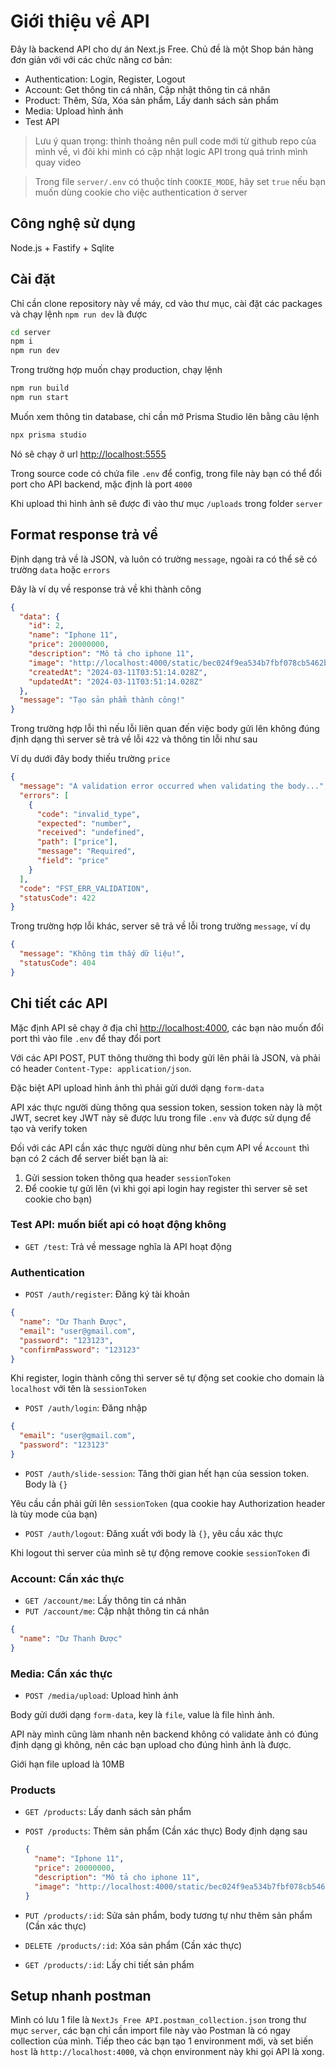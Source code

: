 # Giới thiệu về API

Đây là backend API cho dự án Next.js Free. Chủ đề là một Shop bán hàng đơn giản với với các chức năng cơ bản:

- Authentication: Login, Register, Logout
- Account: Get thông tin cá nhân, Cập nhật thông tin cá nhân
- Product: Thêm, Sửa, Xóa sản phẩm, Lấy danh sách sản phẩm
- Media: Upload hình ảnh
- Test API

> Lưu ý quan trọng: thỉnh thoảng nên pull code mới từ github repo của mình về, vì đôi khi mình có cập nhật logic API trong quá trình mình quay video

> Trong file `server/.env` có thuộc tính `COOKIE_MODE`, hãy set `true` nếu bạn muốn dùng cookie cho việc authentication ở server

## Công nghệ sử dụng

Node.js + Fastify + Sqlite

## Cài đặt

Chỉ cần clone repository này về máy, cd vào thư mục, cài đặt các packages và chạy lệnh `npm run dev` là được

```bash
cd server
npm i
npm run dev
```

Trong trường hợp muốn chạy production, chạy lệnh

```bash
npm run build
npm run start
```

Muốn xem thông tin database, chỉ cần mở Prisma Studio lên bằng câu lệnh

```bash
npx prisma studio
```

Nó sẽ chạy ở url [http://localhost:5555](http://localhost:5555)

Trong source code có chứa file `.env` để config, trong file này bạn có thể đổi port cho API backend, mặc định là port `4000`

Khi upload thì hình ảnh sẽ được đi vào thư mục `/uploads` trong folder `server`

## Format response trả về

Định dạng trả về là JSON, và luôn có trường `message`, ngoài ra có thể sẽ có trường `data` hoặc `errors`

Đây là ví dụ về response trả về khi thành công

```json
{
  "data": {
    "id": 2,
    "name": "Iphone 11",
    "price": 20000000,
    "description": "Mô tả cho iphone 11",
    "image": "http://localhost:4000/static/bec024f9ea534b7fbf078cb5462b30aa.jpg",
    "createdAt": "2024-03-11T03:51:14.028Z",
    "updatedAt": "2024-03-11T03:51:14.028Z"
  },
  "message": "Tạo sản phẩm thành công!"
}
```

Trong trường hợp lỗi thì nếu lỗi liên quan đến việc body gửi lên không đúng định dạng thì server sẽ trả về lỗi `422` và thông tin lỗi như sau

Ví dụ dưới đây body thiếu trường `price`

```json
{
  "message": "A validation error occurred when validating the body...",
  "errors": [
    {
      "code": "invalid_type",
      "expected": "number",
      "received": "undefined",
      "path": ["price"],
      "message": "Required",
      "field": "price"
    }
  ],
  "code": "FST_ERR_VALIDATION",
  "statusCode": 422
}
```

Trong trường hợp lỗi khác, server sẽ trả về lỗi trong trường `message`, ví dụ

```json
{
  "message": "Không tìm thấy dữ liệu!",
  "statusCode": 404
}
```

## Chi tiết các API

Mặc định API sẽ chạy ở địa chỉ [http://localhost:4000](http://localhost:4000), các bạn nào muốn đổi port thì vào file `.env` để thay đổi port

Với các API POST, PUT thông thường thì body gửi lên phải là JSON, và phải có header `Content-Type: application/json`.

Đặc biệt API upload hình ảnh thì phải gửi dưới dạng `form-data`

API xác thực người dùng thông qua session token, session token này là một JWT, secret key JWT này sẽ được lưu trong file `.env` và được sử dụng để tạo và verify token

Đối với các API cần xác thực người dùng như bên cụm API về `Account` thì bạn có 2 cách để server biết bạn là ai:

1. Gửi session token thông qua header `sessionToken`
2. Để cookie tự gửi lên (vì khi gọi api login hay register thì server sẽ set cookie cho bạn)

### Test API: muốn biết api có hoạt động không

- `GET /test`: Trả về message nghĩa là API hoạt động

### Authentication

- `POST /auth/register`: Đăng ký tài khoản

```json
{
  "name": "Dư Thanh Được",
  "email": "user@gmail.com",
  "password": "123123",
  "confirmPassword": "123123"
}
```

Khi register, login thành công thì server sẽ tự động set cookie cho domain là `localhost` với tên là `sessionToken`

- `POST /auth/login`: Đăng nhập

```json
{
  "email": "user@gmail.com",
  "password": "123123"
}
```

- `POST /auth/slide-session`: Tăng thời gian hết hạn của session token. Body là `{}`

Yêu cầu cần phải gửi lên `sessionToken` (qua cookie hay Authorization header là tùy mode của bạn)

- `POST /auth/logout`: Đăng xuất với body là `{}`, yêu cầu xác thực

Khi logout thì server của mình sẽ tự động remove cookie `sessionToken` đi

### Account: Cần xác thực

- `GET /account/me`: Lấy thông tin cá nhân
- `PUT /account/me`: Cập nhật thông tin cá nhân

```json
{
  "name": "Dư Thanh Được"
}
```

### Media: Cần xác thực

- `POST /media/upload`: Upload hình ảnh

Body gửi dưới dạng `form-data`, key là `file`, value là file hình ảnh.

API này mình cũng làm nhanh nên backend không có validate ảnh có đúng định dạng gì không, nên các bạn upload cho đúng hình ảnh là được.

Giới hạn file upload là 10MB

### Products

- `GET /products`: Lấy danh sách sản phẩm
- `POST /products`: Thêm sản phẩm (Cần xác thực)
  Body định dạng sau

  ```json
  {
    "name": "Iphone 11",
    "price": 20000000,
    "description": "Mô tả cho iphone 11",
    "image": "http://localhost:4000/static/bec024f9ea534b7fbf078cb5462b30aa.jpg"
  }
  ```

- `PUT /products/:id`: Sửa sản phẩm, body tương tự như thêm sản phẩm (Cần xác thực)
- `DELETE /products/:id`: Xóa sản phẩm (Cần xác thực)
- `GET /products/:id`: Lấy chi tiết sản phẩm

## Setup nhanh postman

Mình có lưu 1 file là `NextJs Free API.postman_collection.json` trong thư mục `server`, các bạn chỉ cần import file này vào Postman là có ngay collection của mình. Tiếp theo các bạn tạo 1 environment mới, và set biến `host` là `http://localhost:4000`, và chọn environment này khi gọi API là xong.
